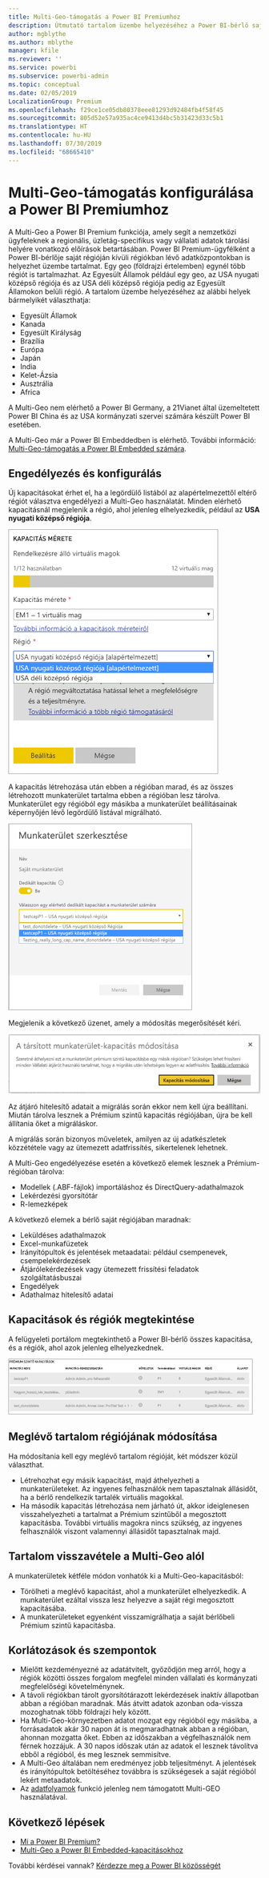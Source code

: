 ```yaml
---
title: Multi-Geo-támogatás a Power BI Premiumhoz
description: Útmutató tartalom üzembe helyezéséhez a Power BI-bérlő saját régióján kívüli régiókban lévő adatközpontokban.
author: mgblythe
ms.author: mblythe
manager: kfile
ms.reviewer: ''
ms.service: powerbi
ms.subservice: powerbi-admin
ms.topic: conceptual
ms.date: 02/05/2019
LocalizationGroup: Premium
ms.openlocfilehash: f29ce1ce05db80378eee81293d92484fb4f58f45
ms.sourcegitcommit: 805d52e57a935ac4ce9413d4bc5b31423d33c5b1
ms.translationtype: HT
ms.contentlocale: hu-HU
ms.lasthandoff: 07/30/2019
ms.locfileid: "68665410"
---
```

# <a name="configure-multi-geo-support-for-power-bi-premium"></a>Multi-Geo-támogatás konfigurálása a Power BI Premiumhoz

A Multi-Geo a Power BI Premium funkciója, amely segít a nemzetközi ügyfeleknek a regionális, üzletág-specifikus vagy vállalati adatok tárolási helyére vonatkozó előírások betartásában. Power BI Premium-ügyfélként a Power BI-bérlője saját régióján kívüli régiókban lévő adatközpontokban is helyezhet üzembe tartalmat. Egy geo (földrajzi értelemben) egynél több régiót is tartalmazhat. Az Egyesült Államok például egy geo, az USA nyugati középső régiója és az USA déli középső régiója pedig az Egyesült Államokon belüli régió. A tartalom üzembe helyezéséhez az alábbi helyek bármelyikét választhatja:

- Egyesült Államok
- Kanada
- Egyesült Királyság
- Brazília
- Európa
- Japán
- India
- Kelet-Ázsia
- Ausztrália
- Africa

A Multi-Geo nem elérhető a Power BI Germany, a 21Vianet által üzemeltetett Power BI China és az USA kormányzati szervei számára készült Power BI esetében.

A Multi-Geo már a Power BI Embeddedben is elérhető. További információ: [Multi-Geo-támogatás a Power BI Embedded számára](developer/embedded-multi-geo.md).

## <a name="enable-and-configure"></a>Engedélyezés és konfigurálás

Új kapacitásokat érhet el, ha a legördülő listából az alapértelmezettől eltérő régiót választva engedélyezi a Multi-Geo használatát.  Minden elérhető kapacitásnál megjelenik a régió, ahol jelenleg elhelyezkedik, például az **USA nyugati középső régiója**.

![Kapacitás mérete: régió kiválasztása. Power BI Multi-Geo](media/service-admin-premium-multi-geo/power-bi-multi-geo-capacity-size.png)

A kapacitás létrehozása után ebben a régióban marad, és az összes létrehozott munkaterület tartalma ebben a régióban lesz tárolva. Munkaterület egy régióból egy másikba a munkaterület beállításainak képernyőjén lévő legördülő listával migrálható.

![Munkaterület szerkesztése: Rendelkezésre álló kapacitás kiválasztása. Power BI Multi-Geo](media/service-admin-premium-multi-geo/power-bi-multi-geo-edit-workspace.png)

Megjelenik a következő üzenet, amely a módosítás megerősítését kéri.

![Hozzárendelt munkaterület módosításának megerősítése](media/service-admin-premium-multi-geo/power-bi-multi-geo-change-assigned-workspace-capacity.png)

Az átjáró hitelesítő adatait a migrálás során ekkor nem kell újra beállítani.  Miután tárolva lesznek a Prémium szintű kapacitás régiójában, újra be kell állítania őket a migráláskor.

A migrálás során bizonyos műveletek, amilyen az új adatkészletek közzététele vagy az ütemezett adatfrissítés, sikertelenek lehetnek.  

A Multi-Geo engedélyezése esetén a következő elemek lesznek a Prémium-régióban tárolva:

- Modellek (.ABF-fájlok) importáláshoz és DirectQuery-adathalmazok
- Lekérdezési gyorsítótár
- R-lemezképek

A következő elemek a bérlő saját régiójában maradnak:

- Leküldéses adathalmazok
- Excel-munkafüzetek
- Irányítópultok és jelentések metaadatai: például csempenevek, csempelekérdezések
- Átjárólekérdezések vagy ütemezett frissítési feladatok szolgáltatásbuszai
- Engedélyek
- Adathalmaz hitelesítő adatai

## <a name="view-capacity-regions"></a>Kapacitások és régiók megtekintése

A felügyeleti portálom megtekinthető a Power BI-bérlő összes kapacitása, és a régiók, ahol azok jelenleg elhelyezkednek.

![Prémium szintű kapacitások megtekintése](media/service-admin-premium-multi-geo/power-bi-multi-geo-premium-capacities.png) 

## <a name="change-the-region-for-existing-content"></a>Meglévő tartalom régiójának módosítása

Ha módosítania kell egy meglévő tartalom régióját, két módszer közül választhat.

- Létrehozhat egy másik kapacitást, majd áthelyezheti a munkaterületeket. Az ingyenes felhasználók nem tapasztalnak állásidőt, ha a bérlő rendelkezik tartalék virtuális magokkal.
- Ha második kapacitás létrehozása nem járható út, akkor ideiglenesen visszahelyezheti a tartalmat a Prémium szintűből a megosztott kapacitásba. További virtuális magokra nincs szükség, az ingyenes felhasználók viszont valamennyi állásidőt tapasztalnak majd.

## <a name="move-content-out-of-multi-geo"></a>Tartalom visszavétele a Multi-Geo alól  

A munkaterületek kétféle módon vonhatók ki a Multi-Geo-kapacitásból:

- Törölheti a meglévő kapacitást, ahol a munkaterület elhelyezkedik.  A munkaterület ezáltal vissza lesz helyezve a saját régi megosztott kapacitásába.
- A munkaterületeket egyenként visszamigrálhatja a saját bérlőbeli Prémium szintű kapacitásba.

## <a name="limitations-and-considerations"></a>Korlátozások és szempontok

- Mielőtt kezdeményezné az adatátvitelt, győződjön meg arról, hogy a régiók közötti összes forgalom megfelel minden vállalati és kormányzati megfelelőségi követelménynek.
- A távoli régiókban tárolt gyorsítótárazott lekérdezések inaktív állapotban abban a régióban maradnak. Más átvitt adatok azonban oda-vissza mozoghatnak több földrajzi hely között.
- Ha Multi-Geo-környezetben adatot mozgat egy régióból egy másikba, a forrásadatok akár 30 napon át is megmaradhatnak abban a régióban, ahonnan mozgatta őket. Ebben az időszakban a végfelhasználók nem férnek hozzájuk. A 30 napos időszak után az adatok el lesznek távolítva ebből a régióból, és meg lesznek semmisítve.
- A Multi-Geo általában nem eredményez jobb teljesítményt. A jelentések és irányítópultok betöltéséhez továbbra is szükségesek a saját régióból lekért metaadatok.
- Az [adatfolyamok](service-dataflows-overview.md) funkció jelenleg nem támogatott Multi-GEO használatával.

## <a name="next-steps"></a>Következő lépések

- [Mi a Power BI Premium?](service-premium-what-is.md)
- [Multi-Geo a Power BI Embedded-kapacitásokhoz](developer/embedded-multi-geo.md)

További kérdései vannak? [Kérdezze meg a Power BI közösségét](http://community.powerbi.com/)
